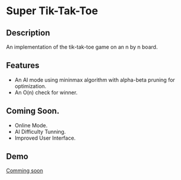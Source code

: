 # Super Tik-Tak-Toe
## Description
An implementation of the tik-tak-toe game on an n by n board.
## Features
- An AI mode using mininmax algorithm with alpha-beta pruning for optimization.
- An O(n) check for winner.
## Coming Soon.
- Online Mode.
- AI Difficulty Tunning.
- Improved User Interface.
## Demo
[Comming soon](https://vanelk.github.io/super-tik-tak-toe/)